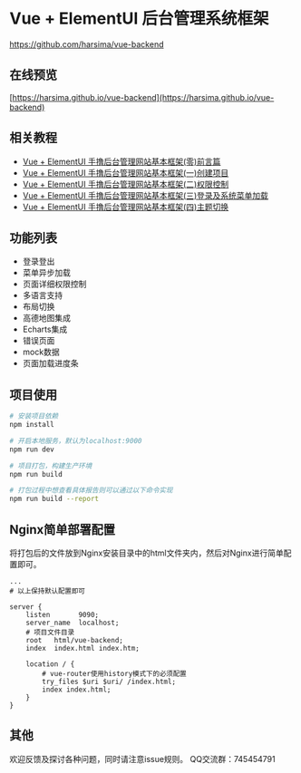# Vue + ElementUI 后台管理系统框架
https://github.com/harsima/vue-backend

## **在线预览**
[https://harsima.github.io/vue-backend](https://harsima.github.io/vue-backend)

## **相关教程**
- [Vue + ElementUI 手撸后台管理网站基本框架(零)前言篇](http://blog.csdn.net/harsima/article/details/77949609)
- [Vue + ElementUI 手撸后台管理网站基本框架(一)创建项目](http://blog.csdn.net/harsima/article/details/77949623)
- [Vue + ElementUI 手撸后台管理网站基本框架(二)权限控制](http://blog.csdn.net/harsima/article/details/77949448)
- [Vue + ElementUI 手撸后台管理网站基本框架(三)登录及系统菜单加载](http://blog.csdn.net/harsima/article/details/77949465)
- [Vue + ElementUI 手撸后台管理网站基本框架(四)主题切换](http://blog.csdn.net/harsima/article/details/78934405)

## **功能列表**
- 登录登出
- 菜单异步加载
- 页面详细权限控制
- 多语言支持
- 布局切换
- 高德地图集成
- Echarts集成
- 错误页面
- mock数据
- 页面加载进度条

## **项目使用**
``` bash
# 安装项目依赖
npm install

# 开启本地服务，默认为localhost:9000
npm run dev

# 项目打包，构建生产环境
npm run build

# 打包过程中想查看具体报告则可以通过以下命令实现
npm run build --report
```

## Nginx简单部署配置

将打包后的文件放到Nginx安装目录中的html文件夹内，然后对Nginx进行简单配置即可。

```
...
# 以上保持默认配置即可

server {
    listen       9090;
    server_name  localhost;
    # 项目文件目录
    root   html/vue-backend;
    index  index.html index.htm;

    location / {
        # vue-router使用history模式下的必须配置
        try_files $uri $uri/ /index.html;
        index index.html;
    }
}
```

## 其他
欢迎反馈及探讨各种问题，同时请注意issue规则。
QQ交流群：745454791